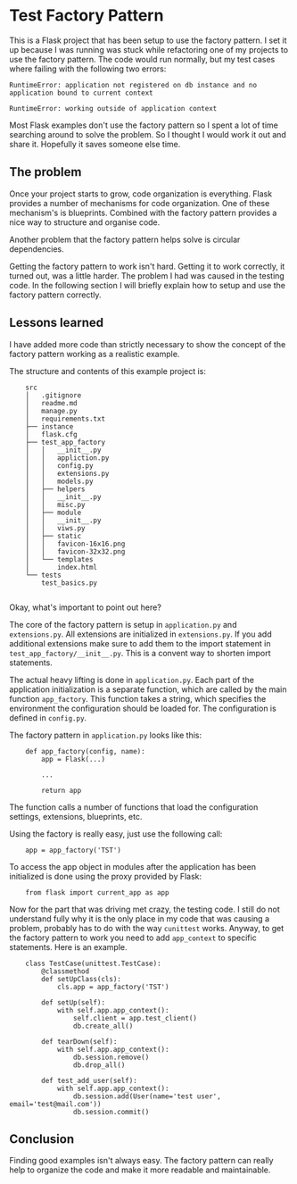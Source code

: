 # Test Factory Pattern

This is a Flask project that has been setup to use the factory pattern. I set it up because I was running
was stuck while refactoring one of my projects to use the factory pattern. The code would run normally, but
my test cases where failing with the following two errors:

    RuntimeError: application not registered on db instance and no application bound to current context

    RuntimeError: working outside of application context

Most Flask examples don't use the factory pattern so I spent a lot of time searching around to solve the problem.
So I thought I would work it out and share it. Hopefully it saves someone else time.

## The problem

Once your project starts to grow, code organization is everything. Flask provides a number of mechanisms for
code organization. One of these mechanism's is blueprints. Combined with the factory pattern provides a nice way to 
structure and organise code.

Another problem that the factory pattern helps solve is circular dependencies. 

Getting the factory pattern to work isn't hard. Getting it to work correctly, it turned out, was a little harder. 
The problem I had was caused in the testing code. In the following section I will briefly explain how to setup
and use the factory pattern correctly. 

## Lessons learned

I have added more code than strictly necessary to show the concept of the factory pattern working as a realistic 
example.

The structure and contents of this example project is:

```
    src
    │   .gitignore
    │   readme.md
    │   manage.py
    │   requirements.txt
    ├── instance
    │   flask.cfg
    ├── test_app_factory
    │   │   __init__.py
    │   │   appliction.py
    │   │   config.py
    │   │   extensions.py
    │   │   models.py
    │   ├── helpers
    │   │   __init__.py
    │   │   misc.py
    │   ├── module
    │   │   __init__.py
    │   │   viws.py
    │   ├── static
    │   │   favicon-16x16.png
    │   │   favicon-32x32.png
    │   └── templates
    │       index.html
    └── tests
        test_basics.py
    
```

Okay, what's important to point out here?

The core of the factory pattern is setup in `application.py` and `extensions.py`. All extensions are initialized 
in `extensions.py`. If you add additional extensions make sure to add them to the import statement in 
`test_app_factory/__init__.py`. This is a convent way to shorten import statements.

The actual heavy lifting is done in `application.py`. Each part of the application initialization is a separate
function, which are called by the main function `app_factory`. This function takes a string, which specifies the
environment the configuration should be loaded for. The configuration is defined in `config.py`. 

The factory pattern in `application.py` looks like this:

```
    def app_factory(config, name):
        app = Flask(...)

        ...

        return app
```

The function calls a number of functions that load the configuration settings, extensions, blueprints, etc.

Using the factory is really easy, just use the following call:

```
    app = app_factory('TST')
```

To access the app object in modules after the application has been initialized is done using the proxy provided
by Flask:

```
    from flask import current_app as app
```

Now for the part that was driving met crazy, the testing code. I still do not understand fully why it is the 
only place in my code that was causing a problem, probably has to do with the way `cunittest` works. Anyway, to 
get the factory pattern to work you need to add `app_context` to specific statements. Here is an example. 

```
    class TestCase(unittest.TestCase):
        @classmethod
        def setUpClass(cls):
            cls.app = app_factory('TST')
    
        def setUp(self):
            with self.app.app_context():
                self.client = app.test_client()
                db.create_all()
    
        def tearDown(self):
            with self.app.app_context():
                db.session.remove()
                db.drop_all()
    
        def test_add_user(self):
            with self.app.app_context():
                db.session.add(User(name='test user', email='test@mail.com'))
                db.session.commit()
```

## Conclusion

Finding good examples isn't always easy. The factory pattern can really help to organize the code and make it 
more readable and maintainable.